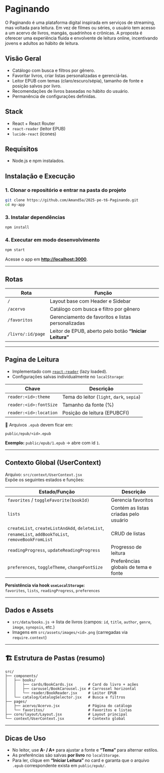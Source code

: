 # Paginando

O Paginando é uma plataforma digital inspirada em serviços de streaming, mas voltada para leitura. Em vez de filmes ou séries, o usuário tem acesso a um acervo de livros, mangás, quadrinhos e crônicas.
A proposta é oferecer uma experiência fluida e envolvente de leitura online, incentivando jovens e adultos ao hábito de leitura.

## Visão Geral

- Catálogo com busca e filtros por gênero.
- Favoritar livros, criar listas personalizadas e gerenciá‑las.
- Leitor EPUB com temas (claro/escuro/sépia), tamanho de fonte e posição salvos por livro.
- Recomendações de livros baseadas no hábito do usuário.
- Permanência de configurações definidas.

## Stack

- React + React Router
- `react-reader` (leitor EPUB)
- `lucide-react` (ícones)

## Requisitos

- Node.js e npm instalados.

## Instalação e Execução

### **1. Clonar o repositório e entrar na pasta do projeto**
```bash
git clone https://github.com/Amand5a/2025-pe-t6-Paginando.git
cd my-app
```

### **3. Instalar dependências**
```bash
npm install
```

### **4. Executar em modo desenvolvimento**
```bash
npm start
```
Acesse o app em **[http://localhost:3000](http://localhost:3000)**.

---

## Rotas

| Rota | Função |
|------|---------|
| `/` | Layout base com Header e Sidebar |
| `/acervo` | Catálogo com busca e filtro por gênero |
| `/favoritos` | Gerenciamento de favoritos e listas personalizadas |
| `/livro/:id/page` | Leitor de EPUB, aberto pelo botão **“Iniciar Leitura”** |

---

## Pagina de Leitura

- Implementado com [`react-reader`](https://github.com/gerhardsletten/react-reader) (lazy loaded).  
- Configurações salvas individualmente no `localStorage`:

| Chave | Descrição |
|-------|------------|
| `reader:<id>:theme` | Tema do leitor (`light`, `dark`, `sepia`) |
| `reader:<id>:fontSize` | Tamanho da fonte (%) |
| `reader:<id>:location` | Posição de leitura (EPUBCFI) |

📁 Arquivos `.epub` devem ficar em:
```
public/epub/<id>.epub
```
**Exemplo:** `public/epub/1.epub` → abre com id `1`.

---

##  Contexto Global (UserContext)

Arquivo: `src/context/UserContext.jsx`  
Expõe os seguintes estados e funções:

| Estado/Função | Descrição |
|----------------|------------|
| `favorites` / `toggleFavorite(bookId)` | Gerencia favoritos |
| `lists` | Contém as listas criadas pelo usuário |
| `createList`, `createListAndAdd`, `deleteList`, `renameList`, `addBookToList`, `removeBookFromList` | CRUD de listas |
| `readingProgress`, `updateReadingProgress` | Progresso de leitura |
| `preferences`, `toggleTheme`, `changeFontSize` | Preferências globais de tema e fonte |

**Persistência via hook `useLocalStorage`:**  
`favorites`, `lists`, `readingProgress`, `preferences`

---

##  Dados e Assets

- `src/data/books.js` → lista de livros (campos: `id`, `title`, `author`, `genre`, `image`, `synopsis`, etc.)  
- Imagens em `src/assets/images/<id>.png` (carregadas via `require.context`)

---

## 🏗️ Estrutura de Pastas (resumo)

```
src/
├── components/
│   ├── books/
│   │   ├── cards/BookCards.jsx       # Card do livro + ações
│   │   ├── carousel/BookCarousel.jsx # Carrossel horizontal
│   │   └── reader/BookReader.jsx     # Leitor EPUB
│   └── catalog/CatalogSelector.jsx   # Busca e filtros
├── pages/
│   ├── acervo/Acervo.jsx             # Página do catálogo
│   └── favoritos/                    # Favoritos e listas
├── core/layout/Layout.jsx            # Layout principal
└── context/UserContext.jsx           # Contexto global
```

---

##  Dicas de Uso

- No leitor, use **A- / A+** para ajustar a fonte e **“Tema”** para alternar estilos.  
- As preferências são salvas **por livro** no `localStorage`.  
- Para ler, clique em **“Iniciar Leitura”** no card e garanta que o arquivo `.epub` correspondente exista em `public/epub/`.
